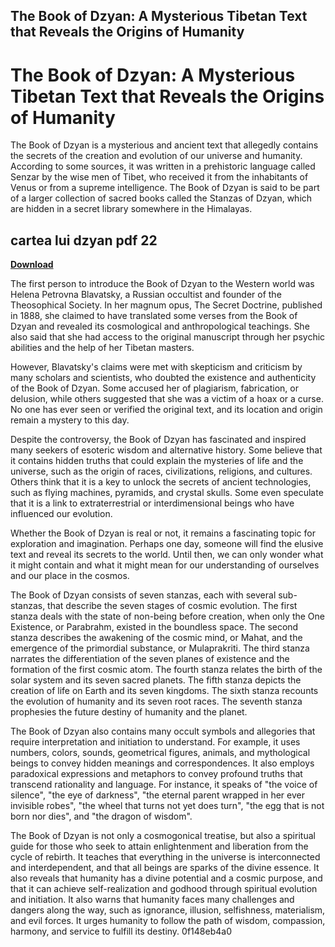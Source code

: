 ## The Book of Dzyan: A Mysterious Tibetan Text that Reveals the Origins of Humanity

  
# The Book of Dzyan: A Mysterious Tibetan Text that Reveals the Origins of Humanity
 
The Book of Dzyan is a mysterious and ancient text that allegedly contains the secrets of the creation and evolution of our universe and humanity. According to some sources, it was written in a prehistoric language called Senzar by the wise men of Tibet, who received it from the inhabitants of Venus or from a supreme intelligence. The Book of Dzyan is said to be part of a larger collection of sacred books called the Stanzas of Dzyan, which are hidden in a secret library somewhere in the Himalayas.
 
## cartea lui dzyan pdf 22


[**Download**](https://www.google.com/url?q=https%3A%2F%2Furlin.us%2F2tKoVe&sa=D&sntz=1&usg=AOvVaw0fedvoAhWkJY387gmzYMgW)

 
The first person to introduce the Book of Dzyan to the Western world was Helena Petrovna Blavatsky, a Russian occultist and founder of the Theosophical Society. In her magnum opus, The Secret Doctrine, published in 1888, she claimed to have translated some verses from the Book of Dzyan and revealed its cosmological and anthropological teachings. She also said that she had access to the original manuscript through her psychic abilities and the help of her Tibetan masters.
 
However, Blavatsky's claims were met with skepticism and criticism by many scholars and scientists, who doubted the existence and authenticity of the Book of Dzyan. Some accused her of plagiarism, fabrication, or delusion, while others suggested that she was a victim of a hoax or a curse. No one has ever seen or verified the original text, and its location and origin remain a mystery to this day.
 
Despite the controversy, the Book of Dzyan has fascinated and inspired many seekers of esoteric wisdom and alternative history. Some believe that it contains hidden truths that could explain the mysteries of life and the universe, such as the origin of races, civilizations, religions, and cultures. Others think that it is a key to unlock the secrets of ancient technologies, such as flying machines, pyramids, and crystal skulls. Some even speculate that it is a link to extraterrestrial or interdimensional beings who have influenced our evolution.
 
Whether the Book of Dzyan is real or not, it remains a fascinating topic for exploration and imagination. Perhaps one day, someone will find the elusive text and reveal its secrets to the world. Until then, we can only wonder what it might contain and what it might mean for our understanding of ourselves and our place in the cosmos.
  
The Book of Dzyan consists of seven stanzas, each with several sub-stanzas, that describe the seven stages of cosmic evolution. The first stanza deals with the state of non-being before creation, when only the One Existence, or Parabrahm, existed in the boundless space. The second stanza describes the awakening of the cosmic mind, or Mahat, and the emergence of the primordial substance, or Mulaprakriti. The third stanza narrates the differentiation of the seven planes of existence and the formation of the first cosmic atom. The fourth stanza relates the birth of the solar system and its seven sacred planets. The fifth stanza depicts the creation of life on Earth and its seven kingdoms. The sixth stanza recounts the evolution of humanity and its seven root races. The seventh stanza prophesies the future destiny of humanity and the planet.
 
The Book of Dzyan also contains many occult symbols and allegories that require interpretation and initiation to understand. For example, it uses numbers, colors, sounds, geometrical figures, animals, and mythological beings to convey hidden meanings and correspondences. It also employs paradoxical expressions and metaphors to convey profound truths that transcend rationality and language. For instance, it speaks of "the voice of silence", "the eye of darkness", "the eternal parent wrapped in her ever invisible robes", "the wheel that turns not yet does turn", "the egg that is not born nor dies", and "the dragon of wisdom".
 
The Book of Dzyan is not only a cosmogonical treatise, but also a spiritual guide for those who seek to attain enlightenment and liberation from the cycle of rebirth. It teaches that everything in the universe is interconnected and interdependent, and that all beings are sparks of the divine essence. It also reveals that humanity has a divine potential and a cosmic purpose, and that it can achieve self-realization and godhood through spiritual evolution and initiation. It also warns that humanity faces many challenges and dangers along the way, such as ignorance, illusion, selfishness, materialism, and evil forces. It urges humanity to follow the path of wisdom, compassion, harmony, and service to fulfill its destiny.
 0f148eb4a0

